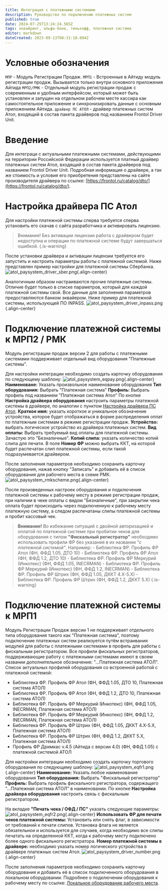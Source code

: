```yaml
---
title: Интеграция с платежными системами
description: Руководство по подключению платежных систем
published: true
date: 2024-07-25T13:24:24.565Z
tags: эквайринг, альфа-банк, тинькофф, платежная система
editor: markdown
dateCreated: 2023-09-13T08:31:10.094Z
---
```


# Условные обозначения
`МПР` - Модуль Регистрации Продаж. 
`МРП1` - Встроенные в Айтиду модуль регистрации продаж. Вызывается только внутри основного приложения Айтида
`МРП2/РМК` - Отдельный модуль регистрации продаж с современным и удобным интерфейсом, который может быть установлен и запущен на отдельном рабочем месте кассира как самостоятельное приложение и синхронизировать данные с основным приложением Айтида.
`драйвер ПС АТОЛ` - драйвер платежных систем Атол, входящий в состав пакета драйверов под названием Frontol Driver Unit.

# Введение
Для интеграци с актуальными платежными системами, действующими на территории Российской Федерации используется платный драйвер платежных систем Атол, входящий в состав пакета драйверов под названием Frontol Driver Unit. Подробная информация о драйвере, а так же стоимость и условия его приобретения представлены на сайте производителя драйвера по ссылке: [https://frontol.ru/catalog/dto/](https://frontol.ru/catalog/dto/).

# Настройка драйвера ПС Атол
Для настройки платежной системы сперва требуется сперва установить его скачав с сайта разработчика и активировать лицензию.

> Внимание! Без активации лицензии работа с драйвером будет недоступна и операции по платежной системе будут завершаться ошибкой.
{.is-warning}

После установки драйвера и активации лицензии требуется его запустить и настроить параметры работы с платежной системой.
Ниже представлен пример настройки для платежной системы Сбербанка.
![atol_paysystem_driver_sber.png](/images/integrations/paysystem-all/atol_paysystem_driver_sber.png){.align-center}

Аналогичным образом настраиваются прочие платежные системы. Отличие будет только в списке параметров, который для каждой платежной системы свой. Все данные для заполнения параметров предоставляются банком эквайером.
Ниже пример для платежной системы, использующей ПО INPASS.
![atol_paysystem_driver_inpass.png](/images/integrations/paysystem-all/atol_paysystem_driver_inpass.png){.align-center}

# Подключение платежной системы к МРП2 / РМК

Модуль регистрации продаж версии 2 для работы с платежными системами поддерживает отдельный вид оборудования "Платежные системы".

Для настройки интеграции необходимо создать карточку оборудования по следующему шаблону:
![atol_paysystem_eqpay.png](/images/integrations/paysystem-all/atol_paysystem_eqpay.png){.align-center}
**Наименоване:** Указать произвольное наименование оборудования
**Тип оборудования:** Выбрать "Платежная система"
**Профиль:** Выбрать профиль под названием "Платежная система Атол"
По кнопке **Настройка драйвера оборудования** настроить параметры платежной системы в драйвере, по аналогии с пунктом [Настройка драйвера ПС Атол](/#настройка-драйвера-пс-атол).
**Краткое имя:** указать короткое и уникальное обозначение устройства, которое будет отображаться в форме распределения оплат по платежным системам в режиме регистрации продаж.
**Устройство:** выбрать логическое устройство из драйвера платежных систем.
**Вид оплаты:** Выбрать требуемый вид оплаты для платежной системы. Зачастую это "Безналичные".
**Копий слипа:** указать количество копий слипа для печати.
В поле **Номер ФР** можно выбрать ККТ, на которой будет распечатан слип платежной системы, если такой подразумевается драйвером.

После заполнения параметров необходимо сохранить карточку оборудования, нажав кнопку "Записать" и добавить её в список оборудования для рабочего места в схеме РМК.
![atol_paysystem_rmkscheme.png](/images/integrations/paysystem-all/atol_paysystem_rmkscheme.png){.align-center}

После произведенных настроек оборудования и подключения платежной системы к рабочему месту в режиме регистрации продаж, при наличии в чеке оплаты с видом "Безналичные", при закрытии чека оплата будет происходить через подключенную к рабочему месту платежную систему, а следом распечатаны слипы платежной системы и пробит кассовый чек.

> **Внимание!** Во избежание ситуаций с двойной авторизацией и оплатой по платежной системе при пробитии чеков для оборудования с типом **"Фискальный регистратор"** необходимо использовать профили ФР без указания в их названии *"с платежной системой"*. Например:
	- Библиотека ФР. Профиль ФР Атол (ФН, ФФД 1.05, ДТО 10)
	- Библиотека ФР. Профиль ФР Атол (ФН, ФФД 1.2, ДТО 10)
	- Библиотека ФР. Профиль ФР Меркурий (Инкотекс) (ФН, ФФД 1.05, INECRMAN)
	- Библиотека ФР. Профиль ФР Меркурий (Инкотекс) (ФН, ФФД 1.2, INECRMAN)
	- Библиотека ФР. Профиль ФР Штрих (ФН, ФФД 1.05, ДККТ 4.Х-5.Х)
 	- Библиотека ФР. Профиль ФР Штрих (ФН, ФФД 1.2, ДККТ 5.Х)
{.is-warning}

# Подключение платежной системы к МРП1

Модуль Регистрации Продаж версии 1 не поддерживает отдельного типа оборудования такого как "Платежная система", поэтому подключение платежных систем реализуется путём встраивания модулей для работы с платежными системами в профиль для работы с фискальным регистратором. 
Все профили фискальных регистраторов, поддерживающие работу с платежными системами имеют в своем названии дополнительное обозначение: "...Платежная система АТОЛ".
Список актуальных профилей оборудования со встроенной работой с платежной системой:
- Библиотека ФР. Профиль ФР Атол (ФН, ФФД 1.05, ДТО 10, Платежная система АТОЛ)
- Библиотека ФР. Профиль ФР Атол (ФН, ФФД 1.2, ДТО 10, Платежная система АТОЛ)
- Библиотека ФР. Профиль ФР Меркурий (Инкотекс) (ФН, ФФД 1.05, INECRMAN, Платежная система АТОЛ)
- Библиотека ФР. Профиль ФР Меркурий (Инкотекс) (ФН, ФФД 1.2, INECRMAN, Платежная система АТОЛ)
- Библиотека ФР. Профиль ФР Штрих (ФН, ФФД 1.05, ДККТ 4.Х-5.Х, Платежная система АТОЛ)
- Библиотека ФР. Профиль ФР Штрих (ФН, ФФД 1.2, ДККТ 5.Х, Платежная система АТОЛ)
- Профиль ФР Дримкас v.4.5 (Айтида с версии 4.0) (ФН, ФФД 1.05) с платежной системой АТОЛ

Для настройки интеграции необходимо создать карточку торгового оборудования по следующему шаблону:
![atol_paysystem_eqfr1.png](/images/integrations/paysystem-all/atol_paysystem_eqfr1.png){.align-center}
**Наименование:** Указать любое наименование оборудования
**Тип оборудования:** Выбрать "Фискальный регистратор"
**Профиль:** Выбрать профиль фискального регистратора, содержащего "...Платежная система АТОЛ" в наименовании.
По кнопке **Настройка драйвера оборудования** настроить связь с фискальным регистратором.

На вкладке **"Печать чека / ОФД / ПС"** указать следующие параметры:
![atol_paysystem_eqfr2.png](/images/integrations/paysystem-all/atol_paysystem_eqfr2.png){.align-center}
**Использовать ФР для печати чеков платежной системы:** Установить или снять флаг, в зависимости от требований к печати слипов. Установка флага не является обязательнои и используется для случаев, когда необходимо все слипы печатать на определенной ККТ, когда к рабочему месту подключено более одного фискального регистратора.
**Номер платежной системы в драйвере:** необходимо указать номер логического устройства в драйвере платежных систем Атол.
![atol_paysystem_driver_number.png](/images/integrations/paysystem-all/atol_paysystem_driver_number.png){.align-center}

После заполнения параметров необходимо сохранить карточку оборудования и добавить её в список подключенного оборудования в локальном оборудовании. Подробнее о подключении оборудования к рабочему месту по ссылке: [Локальное оборудование рабочего места](/docs/quick-start/local-devices#локальное-оборудование-рабочего-места).